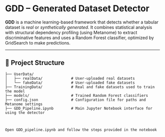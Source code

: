 # GDD – Generated Dataset Detector

**GDD** is a machine learning-based framework that detects whether a tabular dataset is *real* or *synthetically generated*. It combines statistical analysis with structural dependency profiling (using Metanome) to extract discriminative features and uses a Random Forest classifier, optimized by GridSearch to make predictions.

---

## 📁 Project Structure

```text
├── UserData/                 
│   ├── realData/             # User-uploaded real datasets
│   └── fakeData/             # User-uploaded fake datasets
├── TrainingData/             # Real and fake datasets used to train the model
├── models/                   # Trained Random Forest classifiers
├── config.json               # Configuration file for paths and Metanome settings
├── GDD_Pipeline.ipynb        # Main Jupyter Notebook interface for using the detector



Open GDD_pipeline.ipynb and follow the steps provided in the notebook
